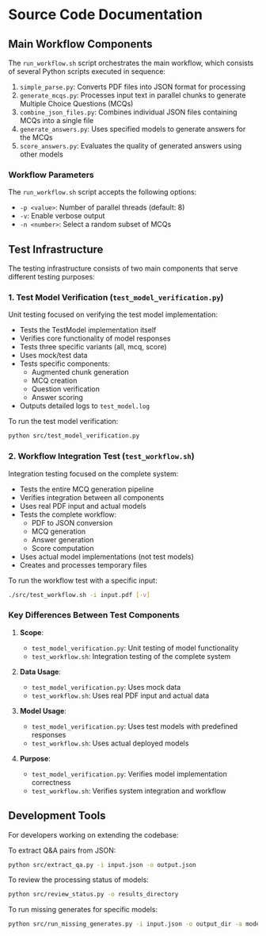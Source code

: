 # Source Code Documentation

## Main Workflow Components

The `run_workflow.sh` script orchestrates the main workflow, which consists of several Python scripts executed in sequence:

1. `simple_parse.py`: Converts PDF files into JSON format for processing
2. `generate_mcqs.py`: Processes input text in parallel chunks to generate Multiple Choice Questions (MCQs)
3. `combine_json_files.py`: Combines individual JSON files containing MCQs into a single file
4. `generate_answers.py`: Uses specified models to generate answers for the MCQs
5. `score_answers.py`: Evaluates the quality of generated answers using other models

### Workflow Parameters

The `run_workflow.sh` script accepts the following options:
- `-p <value>`: Number of parallel threads (default: 8)
- `-v`: Enable verbose output
- `-n <number>`: Select a random subset of MCQs

## Test Infrastructure

The testing infrastructure consists of two main components that serve different testing purposes:

### 1. Test Model Verification (`test_model_verification.py`)

Unit testing focused on verifying the test model implementation:
- Tests the TestModel implementation itself
- Verifies core functionality of model responses
- Tests three specific variants (all, mcq, score)
- Uses mock/test data
- Tests specific components:
  * Augmented chunk generation
  * MCQ creation
  * Question verification
  * Answer scoring
- Outputs detailed logs to `test_model.log`

To run the test model verification:
```bash
python src/test_model_verification.py
```

### 2. Workflow Integration Test (`test_workflow.sh`)

Integration testing focused on the complete system:
- Tests the entire MCQ generation pipeline
- Verifies integration between all components
- Uses real PDF input and actual models
- Tests the complete workflow:
  * PDF to JSON conversion
  * MCQ generation
  * Answer generation
  * Score computation
- Uses actual model implementations (not test models)
- Creates and processes temporary files

To run the workflow test with a specific input:
```bash
./src/test_workflow.sh -i input.pdf [-v]
```

### Key Differences Between Test Components

1. **Scope**: 
   - `test_model_verification.py`: Unit testing of model functionality
   - `test_workflow.sh`: Integration testing of the complete system

2. **Data Usage**:
   - `test_model_verification.py`: Uses mock data
   - `test_workflow.sh`: Uses real PDF input and actual data

3. **Model Usage**:
   - `test_model_verification.py`: Uses test models with predefined responses
   - `test_workflow.sh`: Uses actual deployed models

4. **Purpose**:
   - `test_model_verification.py`: Verifies model implementation correctness
   - `test_workflow.sh`: Verifies system integration and workflow

## Development Tools

For developers working on extending the codebase:

To extract Q&A pairs from JSON:
```bash
python src/extract_qa.py -i input.json -o output.json
```

To review the processing status of models:
```bash
python src/review_status.py -o results_directory
```

To run missing generates for specific models:
```bash
python src/run_missing_generates.py -i input.json -o output_dir -a model_name
```
